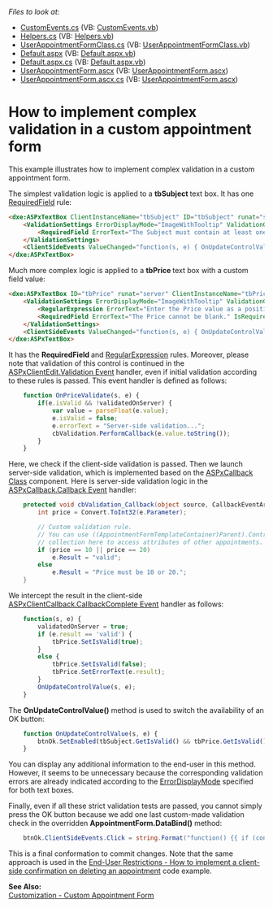 <!-- default file list -->
*Files to look at*:

* [CustomEvents.cs](./CS/WebSite/App_Code/CustomEvents.cs) (VB: [CustomEvents.vb](./VB/WebSite/App_Code/CustomEvents.vb))
* [Helpers.cs](./CS/WebSite/App_Code/Helpers.cs) (VB: [Helpers.vb](./VB/WebSite/App_Code/Helpers.vb))
* [UserAppointmentFormClass.cs](./CS/WebSite/App_Code/UserAppointmentFormClass.cs) (VB: [UserAppointmentFormClass.vb](./VB/WebSite/App_Code/UserAppointmentFormClass.vb))
* [Default.aspx](./CS/WebSite/Default.aspx) (VB: [Default.aspx.vb](./VB/WebSite/Default.aspx.vb))
* [Default.aspx.cs](./CS/WebSite/Default.aspx.cs) (VB: [Default.aspx.vb](./VB/WebSite/Default.aspx.vb))
* [UserAppointmentForm.ascx](./CS/WebSite/MyForms/UserAppointmentForm.ascx) (VB: [UserAppointmentForm.ascx](./VB/WebSite/MyForms/UserAppointmentForm.ascx))
* [UserAppointmentForm.ascx.cs](./CS/WebSite/MyForms/UserAppointmentForm.ascx.cs) (VB: [UserAppointmentForm.ascx](./VB/WebSite/MyForms/UserAppointmentForm.ascx))
<!-- default file list end -->
# How to implement complex validation in a custom appointment form


<p>This example illustrates how to implement complex validation in a custom appointment form.</p><p>The simplest validation logic is applied to a <strong>tbSubject </strong>text box. It has one <a href="http://documentation.devexpress.com/#AspNet/DevExpressWebASPxEditorsValidationSettings_RequiredFieldtopic"><u>RequiredField</u></a> rule:<br />
</p>

```aspx
<dxe:ASPxTextBox ClientInstanceName="tbSubject" ID="tbSubject" runat="server" Width="100%" Text='<%# ((UserAppointmentFormTemplateContainer)Container).Appointment.Subject %>' >
    <ValidationSettings ErrorDisplayMode="ImageWithTooltip" ValidationGroup="CustomAppointmentForm">
        <RequiredField ErrorText="The Subject must contain at least one character." IsRequired="True" />
    </ValidationSettings>
    <ClientSideEvents ValueChanged="function(s, e) { OnUpdateControlValue(s, e); }" />
</dxe:ASPxTextBox>

```

<p>Much more complex logic is applied to a <strong>tbPrice </strong>text box with a custom field value:<br />
</p>

```aspx
<dxe:ASPxTextBox ID="tbPrice" runat="server" ClientInstanceName="tbPrice" Width="100%" Text='<%# ((UserAppointmentFormTemplateContainer)Container).Field1 %>' BackColor="Ivory">
    <ValidationSettings ErrorDisplayMode="ImageWithTooltip" ValidationGroup="CustomAppointmentForm">
        <RegularExpression ErrorText="Enter the Price value as a positive decimal." ValidationExpression="(^(\d*)\.(\d*)$)|(^\d*$)" />
        <RequiredField ErrorText="The Price cannot be blank." IsRequired="True" />
    </ValidationSettings>
    <ClientSideEvents ValueChanged="function(s, e) { OnUpdateControlValue(s, e); }" Validation="function(s, e) { OnPriceValidate(s, e); }" KeyDown="function(s, e) { validatedOnServer = false; }" />
</dxe:ASPxTextBox>

```

<p>It has the <strong>RequiredField </strong>and <a href="http://documentation.devexpress.com/#AspNet/DevExpressWebASPxEditorsValidationSettings_RegularExpressiontopic"><u>RegularExpression</u></a> rules. Moreover, please note that validation of this control is continued in the <a href="http://documentation.devexpress.com/#AspNet/DevExpressWebASPxEditorsScriptsASPxClientEdit_Validationtopic"><u>ASPxClientEdit.Validation Event</u></a> handler, even if initial validation according to these rules is passed. This event handler is defined as follows:<br />
</p>

```js
    function OnPriceValidate(s, e) {
        if(e.isValid && !validatedOnServer) {
            var value = parseFloat(e.value);
            e.isValid = false;
            e.errorText = "Server-side validation...";
            cbValidation.PerformCallback(e.value.toString());
        }
    }

```

<p>Here, we check if the client-side validation is passed. Then we launch server-side validation, which is implemented based on the <a href="http://documentation.devexpress.com/#AspNet/clsDevExpressWebASPxCallbackASPxCallbacktopic"><u>ASPxCallback Class</u></a> component. Here is server-side validation logic in the <a href="http://documentation.devexpress.com/#AspNet/DevExpressWebASPxCallbackASPxCallback_Callbacktopic"><u>ASPxCallback.Callback Event</u></a> handler:<br />
</p>

```cs
    protected void cbValidation_Callback(object source, CallbackEventArgs e) {
        int price = Convert.ToInt32(e.Parameter);

        // Custom validation rule.
        // You can use ((AppointmentFormTemplateContainer)Parent).Control.Storage.Appointments
        // collection here to access attributes of other appointments.
        if (price == 10 || price == 20)
            e.Result = "valid";
        else
            e.Result = "Price must be 10 or 20.";
    }

```

<p>We intercept the result in the client-side <a href="http://documentation.devexpress.com/#AspNet/DevExpressWebASPxCallbackScriptsASPxClientCallback_CallbackCompletetopic"><u>ASPxClientCallback.CallbackComplete Event</u></a> handler as follows:<br />
</p>

```js
    function(s, e) { 
        validatedOnServer = true;
        if (e.result == 'valid') {
            tbPrice.SetIsValid(true); 
        }
        else {
            tbPrice.SetIsValid(false); 
            tbPrice.SetErrorText(e.result);
        }
        OnUpdateControlValue(s, e); 
    }

```

<p>The <strong>OnUpdateControlValue()</strong> method is used to switch the availability of an OK button:<br />
</p>

```js
    function OnUpdateControlValue(s, e) {
        btnOk.SetEnabled(tbSubject.GetIsValid() && tbPrice.GetIsValid());
    }

```

<p>You can display any additional information to the end-user in this method. However, it seems to be unnecessary because the corresponding validation errors are already indicated according to the <a href="http://documentation.devexpress.com/#AspNet/DevExpressWebASPxEditorsErrorDisplayModeEnumtopic"><u>ErrorDisplayMode</u></a> specified for both text boxes.</p><p>Finally, even if all these strict validation tests are passed, you cannot simply press the OK button because we add one last custom-made validation check in the overridden <strong>AppointmentForm.DataBind()</strong> method:<br />
</p>

```cs
    btnOk.ClientSideEvents.Click = string.Format("function() {{ if (confirm('Apply changes?')) aspxAppointmentSave('{0}'); }}", container.Control.ClientID);

```

<p>This is a final conformation to commit changes. Note that the same approach is used in the <a href="https://www.devexpress.com/Support/Center/p/E3999">End-User Restrictions - How to implement a client-side confirmation on deleting an appointment</a> code example.</p><p><strong>See Also:</strong><br />
<a href="http://demos.devexpress.com/ASPxSchedulerDemos/Customization/CustomAppointmentForm.aspx"><u>Customization - Custom Appointment Form</u></a></p>

<br/>


